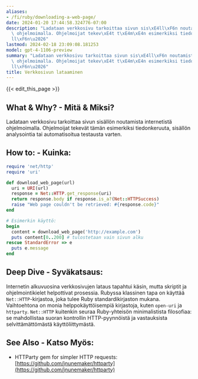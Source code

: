 ```yaml
---
aliases:
- /fi/ruby/downloading-a-web-page/
date: 2024-01-20 17:44:58.324776-07:00
description: "Ladataan verkkosivu tarkoittaa sivun sis\xE4ll\xF6n noutamista internetist\xE4\
  \ ohjelmoimalla. Ohjelmoijat tekev\xE4t t\xE4m\xE4n esimerkiksi tiedonkeruuta, sis\xE4\
  ll\xF6n\u2026"
lastmod: 2024-02-18 23:09:08.181253
model: gpt-4-1106-preview
summary: "Ladataan verkkosivu tarkoittaa sivun sis\xE4ll\xF6n noutamista internetist\xE4\
  \ ohjelmoimalla. Ohjelmoijat tekev\xE4t t\xE4m\xE4n esimerkiksi tiedonkeruuta, sis\xE4\
  ll\xF6n\u2026"
title: Verkkosivun lataaminen
---
```


{{< edit_this_page >}}

## What & Why? - Mitä & Miksi?
Ladataan verkkosivu tarkoittaa sivun sisällön noutamista internetistä ohjelmoimalla. Ohjelmoijat tekevät tämän esimerkiksi tiedonkeruuta, sisällön analysointia tai automatisoitua testausta varten.

## How to: - Kuinka:
```Ruby
require 'net/http'
require 'uri'

def download_web_page(url)
  uri = URI(url)
  response = Net::HTTP.get_response(uri)
  return response.body if response.is_a?(Net::HTTPSuccess)
  raise "Web page couldn't be retrieved: #{response.code}"
end

# Esimerkin käyttö:
begin
  content = download_web_page('http://example.com')
  puts content[0..200] # tulostetaan vain sivun alku
rescue StandardError => e
  puts e.message
end
```

## Deep Dive - Syväkatsaus:
Internetin alkuvuosina verkkosivujen lataus tapahtui käsin, mutta skriptit ja ohjelmointikielet helpottivat prosessia. Rubyssa klassinen tapa on käyttää `Net::HTTP`-kirjastoa, joka tulee Ruby standardikirjaston mukana. Vaihtoehtona on monia helppokäyttöisempiä kirjastoja, kuten `open-uri` ja `httparty`. `Net::HTTP` kuitenkin seuraa Ruby-yhteisön minimalistista filosofiaa: se mahdollistaa suoran kontrollin HTTP-pyynnöistä ja vastauksista selvittämättömästä käyttöliittymästä.

## See Also - Katso Myös:
- HTTParty gem for simpler HTTP requests: [https://github.com/jnunemaker/httparty](https://github.com/jnunemaker/httparty)
